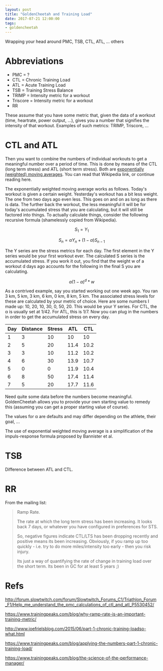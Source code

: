 ```yaml
---
layout: post
title: "GoldenCheetah and Training Load"
date: 2017-07-21 12:00:00
tags:
- goldencheetah
---
```


<script src='https://cdnjs.cloudflare.com/ajax/libs/mathjax/2.7.0/MathJax.js?config=TeX-MML-AM_CHTML'></script>

Wrapping your head around PMC, TSB, CTL, ATL, ... others

# Abbreviations

- PMC = ?
- CTL = Chronic Training Load
- ATL = Acute Training Load
- TSB = Training Stress Balance
- TRIMP = Intensity metric for a workout
- Triscore = Intensity metric for a workout
- RR

These assume that you have some metric that, given the data of a workout (time,
heartrate, power output, ...), gives you a number that signifies the intensity
of that workout. Examples of such metrics: TRIMP, Triscore, ...

# CTL and ATL

Then you want to combine the numbers of individual workouts to get a meaningful
number over a period of time.  This is done by means of the CTL (long term
stress) and ATL (short term stress). Both are [exponentially (weighted) moving
averages][ewmawiki]. You can read that Wikipedia link, or continue reading
here.

The exponentially weighted moving average works as follows. Today's workout is
given a certain weight. Yesterday's workout has a bit less weight. The one from
two days ago even less. This goes on and on as long as there is data.  The
further back the workout, the less meaningful it will be for today's
accumulated stress that you are calculating, but it will still be factored into
things. To actually calculate things, consider the following recursive formula
(shamelessly copied from Wikipedia).

$$
S_1 = Y_1
$$

$$
S_n = \alpha Y_n + (1 - \alpha) S_{n-1}
$$

The Y series are the stress metrics for each day. The first element in the Y
series would be your first workout ever. The calculated S series is the
accumulated stress. If you work it out, you find that the weight w of a workout
d days ago accounts for the following in the final S you are calculating.

$$
\alpha (1 - \alpha)^d * w
$$


As a contrived example, say you started working out one week ago. You ran 3 km,
5 km, 3 km, 6 km, 0 km, 8 km, 5 km. The associated stress levels for these are
calculated by your metric of choice. Here are some numbers I made up: 10, 20,
10, 30, 0, 50, 20. This would be your Y series. For CTL, the α is usually set
at 1/42.  For ATL, this is 1/7. Now you can plug in the numbers in order to
get the accumulated stress on every day.

|Day|Distance|Stress|ATL|CTL|
|---|--------|------|---|---|
|1|3|10|10|10|
|2|5|20|11.4|10.2|
|3|3|10|11.2|10.2|
|4|6|30|13.9|10.7|
|5|0|0|11.9|10.4|
|6|8|50|17.4|11.4|
|7|5|20|17.7|11.6|

Need quite some data before the numbers become meaningful. GoldenCheetah allows
you to provide your own starting value to remedy this (assuming you can get a
proper starting value of course).

The values for α are defaults and may differ depending on the athlete, their
goal, ...

The use of exponential weighted moving average is a simplification of the
impuls-response formula proposed by Bannister et al.

# TSB

Difference between ATL and CTL.

# RR

From the mailing list:

> Ramp Rate.
> 
> The rate at which the long term stress has been increasing.
> It looks back 7 days, or whatever you have configured in preferences for STS.
> 
> So, negative figures indicate CTL/LTS has been dropping recently and positive means its been increasing.
> Obviously, if you ramp up too quickly - i.e. try to do more miles/intensity too early - then you risk injury.
> 
> Its just a way of quantifying the rate of change in training load over the short term.
> Its been in GC for at least 5 years ;)

# Refs

http://forum.slowtwitch.com/forum/Slowtwitch_Forums_C1/Triathlon_Forum_F1/Help_me_understand_the_pmc_calculations_of_ctl_and_atl_P5530452/

https://www.trainingpeaks.com/blog/why-ramp-rate-is-an-important-training-metric/

http://www.joefrielsblog.com/2015/06/part-1-chronic-training-loadso-what.html

https://www.trainingpeaks.com/blog/applying-the-numbers-part-1-chronic-training-load/

https://www.trainingpeaks.com/blog/the-science-of-the-performance-manager/

[ewmawiki]: https://en.wikipedia.org/wiki/Moving_average#Exponential_moving_average "Moving average - Wikipedia"
